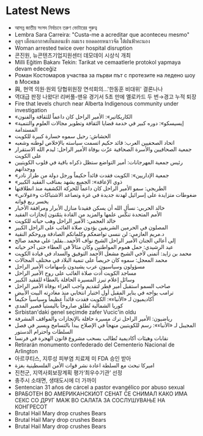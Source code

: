 # Latest News
-  আসন্ন জাতীয় সংসদ নির্বাচনে তরুণ ভোটারের গুরুত্ব
-  Lembra Sara Carreira: "Custa-me a acreditar que aconteceu mesmo"
-  อุตุฯ เตือนอากาศเย็นตอนเช้า ลมแรง ยอดดอยหนาวจัด ใต้ฝนฟ้าคะนอง
-  Woman arrested twice over hospital disruption
-  콘진원, 뉴콘텐츠기업지원센터 데모데이 시상식 개최
-  Milli Eğitim Bakanı Tekin: Tarikat ve cemaatlerle protokol yapmaya devam edeceğiz
-  Роман Костомаров участва за първи път с протезите на ледено шоу в Москва
-  與, 현역 의원·원외 당협위원장 연석회의…'한동훈 비대위' 결론나나
-  역대급 판정 나왔다! 리버풀-맨유 경기서 5초 만에 옐로카드 두 번→경고 누적 퇴장
-  Fire that levels church near Alberta Indigenous community under investigation
-  «الكاريكاتير»: الأمير الراحل كان داعماً للثقافة والفنون
-  «إيسيسكو»: دوره كبير في خدمة قضايا الثقافة وتطوير مجالات العلوم والتنمية المستدامة
-  الحشاش: رحيل سموه خسارة كبيرة للكويت
-  اتحاد الصحفيين العرب: قائد حكيم اتسمت سياسته بالإخلاص لوطنه وشعبه
-  جمعية الصحافيين والأسرة الصحافية عزّت بوفاة الأمير الراحل: ليدم الله الاستقرار على الكويت
-  رئيس جمعية المهرجانات: أمير التواضع ستظل ذكراه باقية في قلوب الكويتيين ووجدانهم
-  «جمعية الإداريين»: الكويت فقدت قائداً حكيماً ورجل دولة من طراز نادر
-  «ذوي الإعاقة»: الجميع يشهد بمناقب الفقيد الكبير
-  الطريجي: سمو الأمير الراحل كان داعماً للحركة الكشفية منذ انطلاقتها
-  ضغوطات متزايدة على إسرائيل لهدنة جديدة في غزة وتصاعد الاشتباكات و«غولاني» يخسر ربع قواته
-  خالد الحربي: نسأل الله أن يسكن فقيدنا منازل الأبرار ومرافقة الأخيار
-  الأمم المتحدة تنكّس علمها والمزيد من القادة يثمّنون إنجازات الفقيد
-  خالد العجمي: الأمير الراحل وهب حياته للكويت
-  المصلون في الحرمين الشريفين يؤدون صلاة الغائب على الراحل الكبير
-  د.مريم العازمي: لن ننسى تواضعكم وكلماتكم الصادقة وروحكم النقية
-  إلى أعالي الجنان الأمير الراحل الشيخ نواف الأحمد..بقلم: علي محمد صالح
-  عيد الرشيدي: حمل هموم المواطنين وكان مثالاً في العطاء حتى آخر حياته
-  محمد بن زايد: أتمنى لأخي الشيخ مشعل الأحمد التوفيق والسداد في قيادة الكويت
-  محمد المعجل: سموه كان حريصاً على تنمية البلاد في مختلف المجالات
-  مسؤولون وسياسيون عرب يشيدون بإسهامات الأمير الراحل
-  مساجد الكويت أدت صلاة الغائب على روح الأمير الراحل
-  وسائل إعلام تبرز المسيرة الحافلة بالعطاء للفقيد الكبير
-  صاحب السمو استقبل أمير قطر لتقديم واجب العزاء بوفاة الأمير الراحل
-  ترامب يواجه في يناير المقبل أول اختبار انتخابي منذ مغادرته البيت الأبيض
-  أكاديميون لـ «الأنباء»: الكويت فقدت قائداً عظيماً وسياسياً حكيماً
-  كوريا الشمالية تُطلق صاروخاً باليستياً قصير المدى
-  Sırbistan'daki genel seçimde zafer Vucic'in oldu
-  رياضيون: الأمير الراحل ترك مسيرة حافلة بالإنجازات والمواقف المشرفة
-  المجيبل لـ «الأنباء»: رسم للكويتيين منهجاً في الإصلاح يبدأ بالتسامح ويسير في فصل السلطات واحترام الدستور
-  نقابات وهيئات أكاديمية تُطالب بسحب مشروع قانون الهجرة في فرنسا
-  Retirarán monumento confederado del Cementerio Nacional de Arlington
-  아르쿠티스, 지루성 피부염 치료제 미 FDA 승인 받아
-  اميركا تبحث مع السلطة اعادة نشر قوات الأمن الفلسطينية بغزة
-  진천군, 지역사회보장계획 평가‘최우수기관’ 선정
-  충주시 소태면, 생태도시에 더 가까이
-  Sentencian 31 años de cárcel a pastor evangélico por abuso sexual
-  ВРАБОТЕН ВО АМЕРИКАНСКИОТ СЕНАТ СЕ СНИМАЛ КАКО ИМА СЕКС СО ДРУГ МАЖ ВО САЛАТА ЗА СОСЛУШУВАЊЕ НА КОНГРЕСОТ
-  Brutal Hail Mary drop crushes Bears
-  Brutal Hail Mary drop crushes Bears
-  Brutal Hail Mary drop crushes Bears
